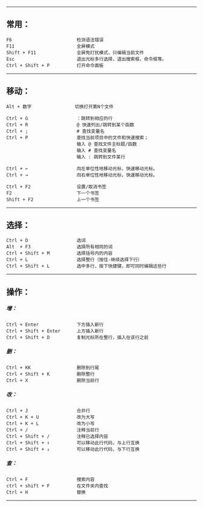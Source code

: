 
----------------------------------------------------------------------
## 常用：

    F6                        检测语法错误
    F11                       全屏模式
    Shift + F11               全屏免打扰模式，只编辑当前文件
    Esc                       退出光标多行选择，退出搜索框，命令框等。
    Ctrl + Shift + P          打开命令面板

----------------------------------------------------------------------
## 移动：

    Alt + 数字                切换打开第N个文件

    Ctrl + G                  ：跳转到相应的行
    Ctrl + R                  @ 快速列出/跳转到某个函数
    Ctrl + ;                  # 查找变量名
    Ctrl + P                  查找当前项目中的文件和快速搜索；
                              输入 @ 查找文件主标题/函数
                              输入 # 查找变量名
                              输入 : 跳转到文件某行

    Ctrl + ←                  向左单位性地移动光标，快速移动光标。
    Ctrl + →                  向右单位性地移动光标，快速移动光标。

    Ctrl + F2                 设置/取消书签
    F2                        下一个书签
    Shift + F2                上一个书签

----------------------------------------------------------------------
## 选择：

    Ctrl + D                  选词
    Alt  + F3                 选择所有相同的词
    Ctrl + Shift + M          选择括号内的内容
    Ctrl + L                  选择整行（按住-继续选择下行）
    Ctrl + Shift + L          选中多行，按下快捷键，即可同时编辑这些行

----------------------------------------------------------------------
## 操作：

##### 增：

    Ctrl + Enter              下方插入新行
    Ctrl + Shift + Enter      上方插入新行
    Ctrl + Shift + D          复制光标所在整行，插入在该行之前

##### 删：

    Ctrl + KK                 删除到行尾
    Ctrl + Shift + K          删除整行
    Ctrl + X                  删除当前行

##### 改：

    Ctrl + J                  合并行
    Ctrl + K + U              改为大写
    Ctrl + K + L              改为小写
    Ctrl + /                  注释当前行
    Ctrl + Shift + /          注释已选择内容
    Ctrl + Shift + ↑          可以移动此行代码，与上行互换
    Ctrl + Shift + ↓          可以移动此行代码，与下行互换

##### 查：

    Ctrl + F                  搜索内容
    ctrl + shift + F          在文件夹内查找
    Ctrl + H                  替换

----------------------------------------------------------------------
